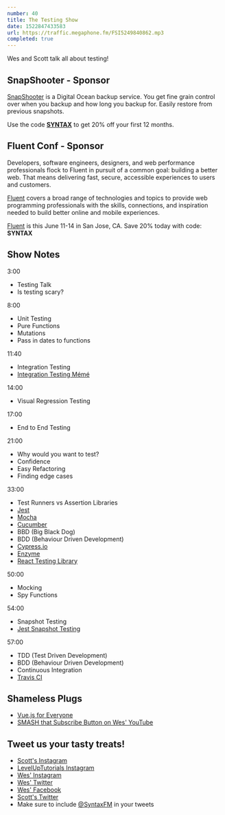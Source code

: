 ```yaml
---
number: 40
title: The Testing Show
date: 1522847433583
url: https://traffic.megaphone.fm/FSI5249840862.mp3
completed: true
---
```


Wes and Scott talk all about testing!

## SnapShooter - Sponsor

[SnapShooter](https://snapshooter.io/) is a Digital Ocean backup service. You get fine grain control over when you backup and how long you backup for. Easily restore from previous snapshots.

Use the code [**SYNTAX**](https://snapshooter.io/) to get 20% off your first 12 months.

## Fluent Conf - Sponsor

Developers, software engineers, designers, and web performance professionals flock to Fluent in pursuit of a common goal: building a better web. That means delivering fast, secure, accessible experiences to users and customers.

[Fluent](https://conferences.oreilly.com/fluent/fl-ca) covers a broad range of technologies and topics to provide web programming professionals with the skills, connections, and inspiration needed to build better online and mobile experiences.

[Fluent](https://conferences.oreilly.com/fluent/fl-ca) is this June 11-14 in San Jose, CA. Save 20% today with code: **SYNTAX**


## Show Notes

3:00

* Testing Talk
* Is testing scary?


8:00

* Unit Testing
* Pure Functions
* Mutations
* Pass in dates to functions

11:40

* Integration Testing
* [Integration Testing Mémé](https://i.imgur.com/gAQVZ65.gif)

14:00

* Visual Regression Testing

17:00

* End to End Testing

21:00

* Why would you want to test?
* Confidence
* Easy Refactoring
* Finding edge cases

33:00

* Test Runners vs Assertion Libraries
* [Jest](https://facebook.github.io/jest/)
* [Mocha](https://mochajs.org/)
* [Cucumber](https://cucumber.io/)
* BBD (Big Black Dog)
* BDD (Behaviour Driven Development)
* [Cypress.io](https://www.cypress.io/)
* [Enzyme](https://github.com/airbnb/enzyme)
* [React Testing Library](https://github.com/kentcdodds/react-testing-library)

50:00

* Mocking
* Spy Functions

54:00

* Snapshot Testing
* [Jest Snapshot Testing](https://facebook.github.io/jest/docs/en/snapshot-testing.html)

57:00

* TDD (Test Driven Development)
* BDD (Behaviour Driven Development)
* Continuous Integration
* [Travis CI](https://travis-ci.org/)


## Shameless Plugs

* [Vue.js for Everyone](https://LevelUpTutorials.com/store)
* [SMASH that Subscribe Button on Wes' YouTube](https://www.youtube.com/wesbos)

## Tweet us your tasty treats!

* [Scott's Instagram](https://www.instagram.com/stolinski/)
* [LevelUpTutorials Instagram](https://www.instagram.com/LevelUpTutorials/)
* [Wes' Instagram](https://www.instagram.com/wesbos/)
* [Wes' Twitter](https://twitter.com/wesbos)
* [Wes' Facebook](https://www.facebook.com/wesbos.developer)
* [Scott's Twitter](https://twitter.com/stolinski)
* Make sure to include [@SyntaxFM](https://twitter.com/SyntaxFM) in your tweets
